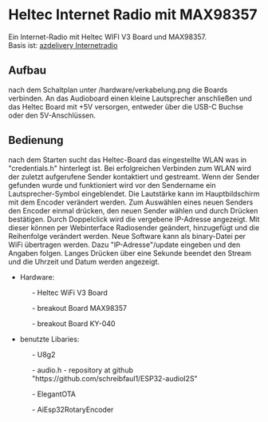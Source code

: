 
# Heltec Internet Radio mit MAX98357

Ein Internet-Radio mit Heltec WIFI V3 Board und MAX98357. <br>
Basis ist: <a href="https://www.az-delivery.de/blogs/azdelivery-blog-fur-arduino-und-raspberry-pi/internetradio-mit-esp32-und-max-98357a">azdelivery Internetradio</a>


## Aufbau
nach dem Schaltplan unter /hardware/verkabelung.png die Boards verbinden. An das Audioboard einen kleine Lautsprecher anschließen und das Heltec Board mit +5V versorgen, entweder über die USB-C Buchse oder den 5V-Anschlüssen.

## Bedienung   
nach dem Starten sucht das Heltec-Board das eingestellte WLAN was in "credentials.h" hinterlegt ist. Bei erfolgreichen Verbinden zum WLAN wird der zuletzt aufgerufene Sender kontaktiert und gestreamt. Wenn der Sender gefunden wurde und funktioniert wird vor den Sendername ein Lautsprecher-Symbol eingeblendet. Die Lautstärke kann im Hauptbildschirm mit dem Encoder verändert werden. Zum Auswählen eines neuen Senders den Encoder einmal drücken, den neuen Sender wählen und durch Drücken bestätigen. Durch Doppelclick wird die vergebene IP-Adresse angezeigt. Mit dieser können per Webinterface Radiosender geändert, hinzugefügt und die Reihenfolge verändert werden. Neue Software kann als binary-Datei per WiFi übertragen werden. Dazu "IP-Adresse"/update eingeben und den Angaben folgen. Langes Drücken über eine Sekunde beendet den Stream und die Uhrzeit und Datum werden angezeigt.

<ul>
<li>Hardware:</li>
  <ul>- Heltec WiFi V3 Board</ul>
  <ul>- breakout Board MAX98357</ul>
  <ul>- breakout Board KY-040</ul>
</ul>
<ul>
<li>benutzte Libaries:</li>
  <ul>- U8g2</ul>
  <ul>- audio.h - repository at github "https://github.com/schreibfaul1/ESP32-audioI2S"</ul>
  <ul>- ElegantOTA</ul>
  <ul>- AiEsp32RotaryEncoder</ul>
</ul>
